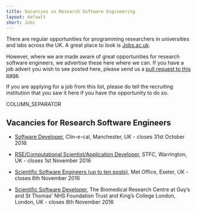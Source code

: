 ```yaml
---
title: Vacancies in Research Software Engineering
layout: default
short: Jobs
---
```


There are regular opportunities for programming researchers in universities and labs across the UK.
A great place to look is [Jobs.ac.uk](http://www.jobs.ac.uk/).

However, where we are made aware of great opportunities for research software engineers, we advertise these here where we can. If you have a job advert you wish to see posted here, please send us a [pull request to this page](https://github.com/UKRSE/UKRSE.github.io/blob/master/jobs.md).

If you are applying for a job from this list, please do tell the recruiting institution that you saw it here if you have the opportunity to do so.

COLUMN_SEPARATOR

Vacancies for Research Software Engineers
-----------------------


<!--- *There are no vacancies that we know of at present. Please let us know if you have one.* -->

<!---
Job listing format. Earlier closing dates first.

* [<Job Title>](<link>), <institution>, <location>, <country> - closes <day> <month> <year>
-->

* [Software Developer](https://www.manchesterdigital.com/vacancy/software-developer-6), Clin-e-cal, Manchester, UK - closes 31st October 2016

* [RSE/Computational Scientist/Application Developer](http://www.topcareer.jobs/Vacancy/irc233251_6759.aspx), STFC, Warrington, UK - closes 1st November 2016

* [Scientific Software Engineers (up to ten posts)](http://emea3.mrted.ly/17vi9), Met Office, Exeter, UK - closes 6th November 2016

* [Scientific Software Developer](http://www.nature.com/naturejobs/science/jobs/595205-bioinformatics-scientific-software-developer), The Biomedical Research Centre at Guy’s and St Thomas’ NHS Foundation Trust and King’s College London, London, UK - closes 8th November 2016
